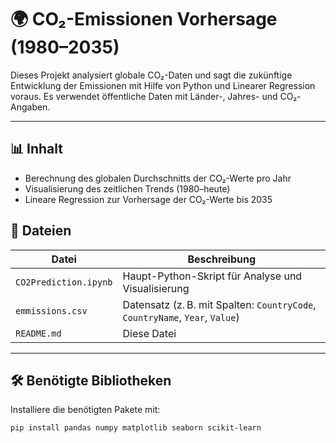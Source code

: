 # 🌍 CO₂-Emissionen Vorhersage (1980–2035)

Dieses Projekt analysiert globale CO₂-Daten und sagt die zukünftige Entwicklung der Emissionen mit Hilfe von Python und Linearer Regression voraus. Es verwendet öffentliche Daten mit Länder-, Jahres- und CO₂-Angaben.

---

## 📊 Inhalt

- Berechnung des globalen Durchschnitts der CO₂-Werte pro Jahr
- Visualisierung des zeitlichen Trends (1980–heute)
- Lineare Regression zur Vorhersage der CO₂-Werte bis 2035

## 📁 Dateien

| Datei            | Beschreibung                                              |
|------------------|-----------------------------------------------------------|
| `CO2Prediction.ipynb`| Haupt-Python-Skript für Analyse und Visualisierung        |
| `emmissions.csv`   | Datensatz (z. B. mit Spalten: `CountryCode`, `CountryName`, `Year`, `Value`) |
| `README.md`      | Diese Datei                                               |

---

## 🛠️ Benötigte Bibliotheken

Installiere die benötigten Pakete mit:

```bash
pip install pandas numpy matplotlib seaborn scikit-learn
